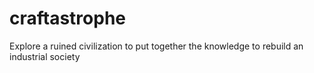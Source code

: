 # craftastrophe
Explore a ruined civilization to put together the knowledge to rebuild an industrial society
